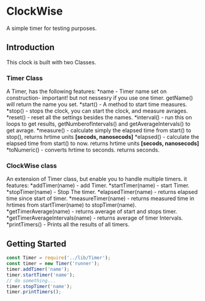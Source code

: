 # ClockWise
A simple timer for testing purposes.

## Introduction
This clock is built with two Classes.
### Timer Class
A Timer, has the following features:
*name - Timer name set on construction- important! but not nessesry if you use one timer. getName() will return the name you set.
*start() - A method to start time measures.
*stop() - stops the clock, you can start the clock, and measure avrages.
*reset() - reset all the settings besides the names.
*interval() - run this on loops to get results, getNumberofIntervals() and getAverageIntervals() to get avrage.
*measure() - calculate simply the elapsed time from start() to stop(), returns hrtime units **[secods, nanosecods]**
*elapsed() - calculate the elapsed time from start() to now. returns hrtime units **[secods, nanosecods]**
*toNumeric() - converts hrtime to seconds. returns seconds.

### ClockWise class
An extension of Timer class, but enable you to handle multiple timers.
it features:
*addTimer(name) - add Timer.
*startTimer(name) - start Timer.
*stopTimer(name) - Stop The timer.
*elapsedTimer(name) - returns elapsed time since start of timer.
*measureTimer(name) - returns measured time in hrtimes from startTimer(name) to stopTimer(name).
*getTimerAverage(name) - returns average of start and stops timer.
*getTimerAverageIntervals(name) - returns average of timer Intervals.
*printTimers() - Prints all the results of all timers.

## Getting Started
```javascript
const Timer = require('../lib/Timer');
const timer = new Timer('runner');
timer.addTimer('name');
timer.startTimer('name');
// do something...
timer.stopTimer('name');
timer.printTimers();
```
